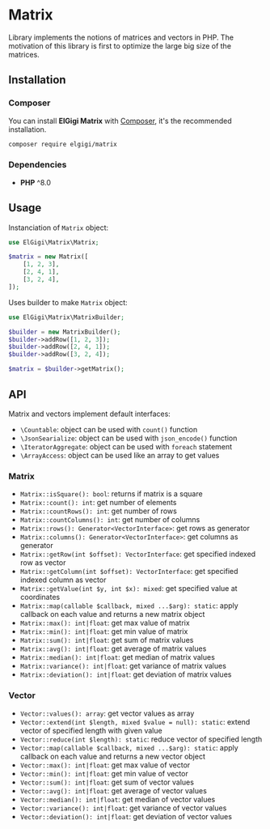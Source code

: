 # Matrix

Library implements the notions of matrices and vectors in PHP.
The motivation of this library is first to optimize the large big size of the matrices.

## Installation

### Composer

You can install **ElGigi Matrix** with [Composer](https://getcomposer.org/), it's the recommended installation.

```bash
composer require elgigi/matrix
```

### Dependencies

- **PHP** ^8.0

## Usage

Instanciation of `Matrix` object:

```php
use ElGigi\Matrix\Matrix;

$matrix = new Matrix([
    [1, 2, 3],
    [2, 4, 1],
    [3, 2, 4],
]);
```

Uses builder to make `Matrix` object:

```php
use ElGigi\Matrix\MatrixBuilder;

$builder = new MatrixBuilder();
$builder->addRow([1, 2, 3]);
$builder->addRow([2, 4, 1]);
$builder->addRow([3, 2, 4]);

$matrix = $builder->getMatrix();
```

## API

Matrix and vectors implement default interfaces:

- `\Countable`: object can be used with `count()` function
- `\JsonSearialize`: object can be used with `json_encode()` function
- `\IteratorAggregate`: object can be used with `foreach` statement
- `\ArrayAccess`: object can be used like an array to get values

### Matrix

- `Matrix::isSquare(): bool`: returns if matrix is a square
- `Matrix::count(): int`: get number of elements
- `Matrix::countRows(): int`: get number of rows
- `Matrix::countColumns(): int`: get number of columns
- `Matrix::rows(): Generator<VectorInterface>`: get rows as generator
- `Matrix::columns(): Generator<VectorInterface>`: get columns as generator
- `Matrix::getRow(int $offset): VectorInterface`: get specified indexed row as vector
- `Matrix::getColumn(int $offset): VectorInterface`: get specified indexed column as vector
- `Matrix::getValue(int $y, int $x): mixed`: get specified value at coordinates
- `Matrix::map(callable $callback, mixed ...$arg): static`: apply callback on each value and returns a new matrix object
- `Matrix::max(): int|float`: get max value of matrix
- `Matrix::min(): int|float`: get min value of matrix
- `Matrix::sum(): int|float`: get sum of matrix values
- `Matrix::avg(): int|float`: get average of matrix values
- `Matrix::median(): int|float`: get median of matrix values
- `Matrix::variance(): int|float`: get variance of matrix values
- `Matrix::deviation(): int|float`: get deviation of matrix values

### Vector

- `Vector::values(): array`: get vector values as array
- `Vector::extend(int $length, mixed $value = null): static`: extend vector of specified length with given value
- `Vector::reduce(int $length): static`: reduce vector of specified length
- `Vector::map(callable $callback, mixed ...$arg): static`: apply callback on each value and returns a new vector object
- `Vector::max(): int|float`: get max value of vector
- `Vector::min(): int|float`: get min value of vector
- `Vector::sum(): int|float`: get sum of vector values
- `Vector::avg(): int|float`: get average of vector values
- `Vector::median(): int|float`: get median of vector values
- `Vector::variance(): int|float`: get variance of vector values
- `Vector::deviation(): int|float`: get deviation of vector values

